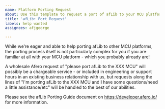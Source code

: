 ```yaml
---
name: Platform Porting Request
about: Use this template to request a port of afLib to your MCU platform
title: 'afLib: Port Request'
labels: help wanted
assignees: afjgeorge

---
```


While we're eager and able to help porting afLib to other MCU platforms, the porting process itself is not particularly complex for you if you are familiar at all with your MCU platform - which you probably already are!

A wholesale Afero request of "please port afLib to the XXX MCU" will possibly be a chargeable service - or included in engineering or support hours in an existing business relationship with us, but requests along the lines of "I'm porting afLib to the XXX MCU and I have some questions/need a little assistance/etc" will be handled to the best of our abilities.

Please see the afLib Porting Guide document on https://developer.afero.io/ for more information.
